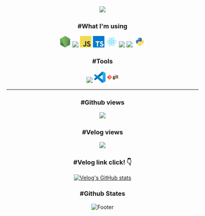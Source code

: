 <div align="center">
  <img src="https://capsule-render.vercel.app/api?type=waving&color=0:ff7e5f,100:feb47b&height=200&section=header&text=55soup!&fontSize=80" />
  <h3>#What I'm using</h3>
<p>
  <code><img height="30" src="https://raw.githubusercontent.com/github/explore/80688e429a7d4ef2fca1e82350fe8e3517d3494d/topics/nodejs/nodejs.png"></code>
  <code><img height="30" src="https://cdn-icons-png.flaticon.com/512/226/226777.png"></code>
  <code><img height="30" src="https://raw.githubusercontent.com/github/explore/80688e429a7d4ef2fca1e82350fe8e3517d3494d/topics/javascript/javascript.png"></code>
  <code><img height="30" src="https://raw.githubusercontent.com/github/explore/80688e429a7d4ef2fca1e82350fe8e3517d3494d/topics/typescript/typescript.png"></code>
  <code><img height="30" src="https://raw.githubusercontent.com/github/explore/80688e429a7d4ef2fca1e82350fe8e3517d3494d/topics/react/react.png"></code>
  <code><img height="30" src="https://cdn.icon-icons.com/icons2/2415/PNG/512/mongodb_original_logo_icon_146424.png"></code>
  <code><img height="30" src="https://upload.wikimedia.org/wikipedia/commons/1/19/C_Logo.png"></code>
  <code><img height="30" src="https://raw.githubusercontent.com/github/explore/80688e429a7d4ef2fca1e82350fe8e3517d3494d/topics/python/python.png"></code>
</p>

<h3>#Tools</h3>
<p>
  <code><img height="30" src="https://upload.wikimedia.org/wikipedia/commons/thumb/9/9c/IntelliJ_IDEA_Icon.svg/2048px-IntelliJ_IDEA_Icon.svg.png"></code>
  <code><img height="30" src="https://raw.githubusercontent.com/github/explore/80688e429a7d4ef2fca1e82350fe8e3517d3494d/topics/visual-studio-code/visual-studio-code.png"></code>
  <code><img height="30" src="https://raw.githubusercontent.com/github/explore/80688e429a7d4ef2fca1e82350fe8e3517d3494d/topics/git/git.png"></code>
  

<!--[![Top Langs](https://github-readme-stats.vercel.app/api/top-langs/?username=55soup)](https://github.com/55soup/github-readme-stats)-->

---
</p>

<h3>#Github views</h3>
<a href="https://github.com/55soup"><img src="https://hits.seeyoufarm.com/api/count/incr/badge.svg?url=https%3A%2F%2Fgithub.com%2Fseondal&count_bg=%23000000&title_bg=%23000000&icon=github.svg&icon_color=%23E7E7E7&title=GitHub&edge_flat=false)"/></a>
<br />
<h3>#Velog views</h3>
<a href="https://hits.seeyoufarm.com"><img src="https://hits.seeyoufarm.com/api/count/incr/badge.svg?url=https%3A%2F%2Fvelog.io%2F%4055soup&count_bg=%2320C997&title_bg=%2320C997&icon=airplayvideo.svg&icon_color=%23000000&title=velog&edge_flat=false"/></a>

<h3>#Velog link click! 👇</h3>

[![Velog's GitHub stats](https://velog-readme-stats.vercel.app/api?name=55soup)](https://velog.io/@55soup)
<h3>#Github States</h3>

<!--![Anurag's GitHub stats](https://github-readme-stats.vercel.app/api?username=55soup&show_icons=true&theme=onedark)-->

![Footer](https://capsule-render.vercel.app/api?type=waving&color=0:ff7e5f,100:feb47b&height=200&section=footer)
<!---
55soup/55soup is a ✨ special ✨ repository because its `README.md` (this file) appears on your GitHub profile.
You can click the Preview link to take a look at your changes.
--->
</div>
